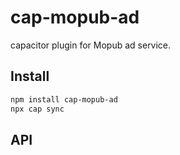 # cap-mopub-ad

capacitor plugin for Mopub ad service.

## Install

```bash
npm install cap-mopub-ad
npx cap sync
```

## API

<docgen-index></docgen-index>

<docgen-api>
<!-- run docgen to generate docs from the source -->
<!-- More info: https://github.com/ionic-team/capacitor-docgen -->
</docgen-api>
